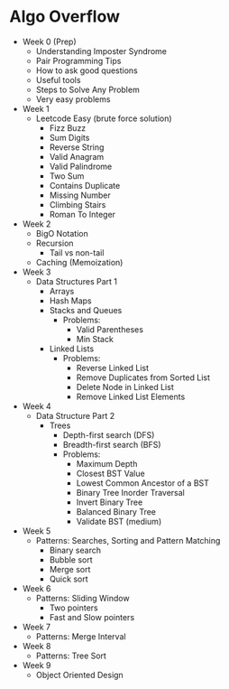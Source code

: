 # Algo Overflow

- Week 0 (Prep)
  - Understanding Imposter Syndrome
  - Pair Programming Tips
  - How to ask good questions
  - Useful tools
  - Steps to Solve Any Problem
  - Very easy problems
- Week 1
  - Leetcode Easy (brute force solution)
    - Fizz Buzz
    - Sum Digits
    - Reverse String
    - Valid Anagram
    - Valid Palindrome
    - Two Sum
    - Contains Duplicate
    - Missing Number
    - Climbing Stairs
    - Roman To Integer
- Week 2
  - BigO Notation
  - Recursion
    - Tail vs non-tail 
  - Caching (Memoization)
- Week 3
  - Data Structures Part 1
     - Arrays
     - Hash Maps
     - Stacks and Queues
       - Problems:
         - Valid Parentheses
         - Min Stack
     - Linked Lists
       - Problems:
         - Reverse Linked List
         - Remove Duplicates from Sorted List
         - Delete Node in Linked List
         - Remove Linked List Elements
- Week 4
  - Data Structure Part 2
     - Trees
       - Depth-first search (DFS)
       - Breadth-first search (BFS)
       - Problems:
         - Maximum Depth
         - Closest BST Value
         - Lowest Common Ancestor of a BST
         - Binary Tree Inorder Traversal
         - Invert Binary Tree
         - Balanced Binary Tree
         - Validate BST (medium)
- Week 5
  - Patterns: Searches, Sorting and Pattern Matching
    - Binary search
    - Bubble sort
    - Merge sort
    - Quick sort
- Week 6
  - Patterns: Sliding Window
    - Two pointers
    - Fast and Slow pointers
- Week 7
  - Patterns: Merge Interval
- Week 8
  - Patterns: Tree Sort
- Week 9 
  - Object Oriented Design


